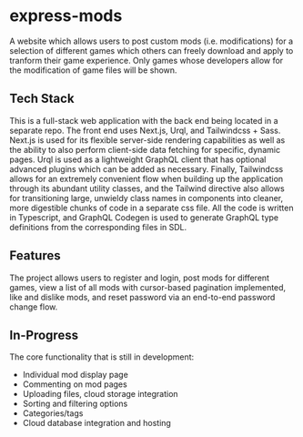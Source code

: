 # express-mods

A website which allows users to post custom mods (i.e. modifications) for a selection of different games which others can freely download and apply to tranform their game experience. Only games whose developers allow for the modification of game files will be shown.

## Tech Stack
This is a full-stack web application with the back end being located in a separate repo. The front end uses Next.js, Urql, and Tailwindcss + Sass. Next.js is used for its flexible server-side rendering capabilities as well as the ability to also perform client-side data fetching for specific, dynamic pages. Urql is used as a lightweight GraphQL client that has optional advanced plugins which can be added as necessary. Finally, Tailwindcss allows for an extremely convenient flow when building up the application through its abundant utility classes, and the Tailwind directive also allows for transitioning large, unwieldy class names in components into cleaner, more digestible chunks of code in a separate css file. All the code is written in Typescript, and GraphQL Codegen is used to generate GraphQL type definitions from the corresponding files in SDL.

## Features
The project allows users to register and login, post mods for different games, view a list of all mods with cursor-based pagination implemented, like and dislike mods, and reset password via an end-to-end password change flow.

## In-Progress
The core functionality that is still in development: 
- Individual mod display page
- Commenting on mod pages
- Uploading files, cloud storage integration
- Sorting and filtering options
- Categories/tags
- Cloud database integration and hosting
